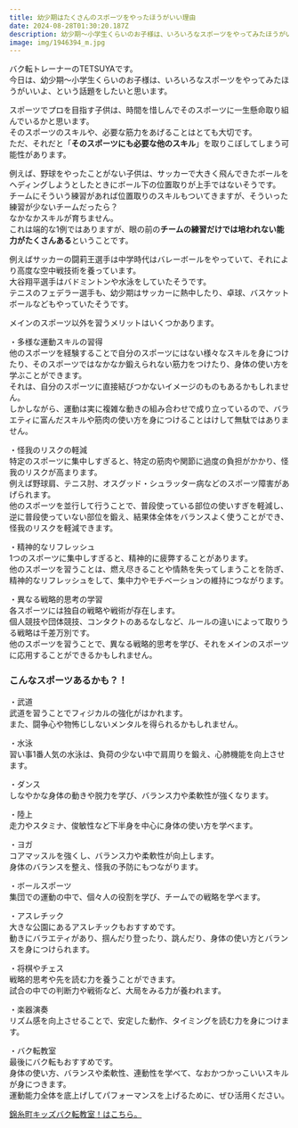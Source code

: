 ```yaml
---
title: 幼少期はたくさんのスポーツをやったほうがいい理由
date: 2024-08-28T01:30:20.187Z
description: 幼少期〜小学生くらいのお子様は、いろいろなスポーツをやってみたほうがいいよ、という話題をしたいと思います。
image: img/1946394_m.jpg
---
```

バク転トレーナーのTETSUYAです。\
今日は、幼少期〜小学生くらいのお子様は、いろいろなスポーツをやってみたほうがいいよ、という話題をしたいと思います。

スポーツでプロを目指す子供は、時間を惜しんでそのスポーツに一生懸命取り組んでいるかと思います。\
そのスポーツのスキルや、必要な筋力をあげることはとても大切です。\
ただ、それだと「**そのスポーツにも必要な他のスキル**」を取りこぼしてしまう可能性があります。

例えば、野球をやったことがない子供は、サッカーで大きく飛んできたボールをヘディングしようとしたときにボール下の位置取りが上手ではないそうです。\
チームにそういう練習があれば位置取りのスキルもついてきますが、そういった練習が少ないチームだったら？\
なかなかスキルが育ちません。\
これは端的な1例ではありますが、眼の前の**チームの練習だけでは培われない能力がたくさんある**ということです。

例えばサッカーの闘莉王選手は中学時代はバレーボールをやっていて、それにより高度な空中戦技術を養っています。\
大谷翔平選手はバドミントンや水泳をしていたそうです。\
テニスのフェデラー選手も、幼少期はサッカーに熱中したり、卓球、バスケットボールなどもやっていたそうです。

メインのスポーツ以外を習うメリットはいくつかあります。

・多様な運動スキルの習得\
他のスポーツを経験することで自分のスポーツにはない様々なスキルを身につけたり、そのスポーツではなかなか鍛えられない筋力をつけたり、身体の使い方を学ぶことができます。\
それは、自分のスポーツに直接結びつかないイメージのものもあるかもしれません。\
しかしながら、運動は実に複雑な動きの組み合わせで成り立っているので、バラエティに富んだスキルや筋肉の使い方を身につけることはけして無駄ではありません。

・怪我のリスクの軽減\
特定のスポーツに集中しすぎると、特定の筋肉や関節に過度の負担がかかり、怪我のリスクが高まります。\
例えば野球肩、テニス肘、オスグッド・シュラッター病などのスポーツ障害があげられます。\
他のスポーツを並行して行うことで、普段使っている部位の使いすぎを軽減し、逆に普段使っていない部位を鍛え、結果体全体をバランスよく使うことができ、怪我のリスクを軽減できます。

・精神的なリフレッシュ\
1つのスポーツに集中しすぎると、精神的に疲弊することがあります。\
他のスポーツを習うことは、燃え尽きることや情熱を失ってしまうことを防ぎ、精神的なリフレッシュをして、集中力やモチベーションの維持につながります。

・異なる戦略的思考の学習\
各スポーツには独自の戦略や戦術が存在します。\
個人競技や団体競技、コンタクトのあるなしなど、ルールの違いによって取りうる戦略は千差万別です。\
他のスポーツを習うことで、異なる戦略的思考を学び、それをメインのスポーツに応用することができるかもしれません。

### こんなスポーツあるかも？！

・武道\
武道を習うことでフィジカルの強化がはかれます。\
また、闘争心や物怖じしないメンタルを得られるかもしれません。

・水泳\
習い事1番人気の水泳は、負荷の少ない中で肩周りを鍛え、心肺機能を向上させます。

・ダンス\
しなやかな身体の動きや脱力を学び、バランス力や柔軟性が強くなります。

・陸上\
走力やスタミナ、俊敏性など下半身を中心に身体の使い方を学べます。

・ヨガ\
コアマッスルを強くし、バランス力や柔軟性が向上します。\
身体のバランスを整え、怪我の予防にもつながります。

・ボールスポーツ\
集団での運動の中で、個々人の役割を学び、チームでの戦略を学べます。

・アスレチック\
大きな公園にあるアスレチックもおすすめです。\
動きにバラエティがあり、掴んだり登ったり、跳んだり、身体の使い方とバランスを身につけられます。

・将棋やチェス\
戦略的思考や先を読む力を養うことができます。\
試合の中での判断力や戦術など、大局をみる力が養われます。

・楽器演奏\
リズム感を向上させることで、安定した動作、タイミングを読む力を身につけます。

・バク転教室\
最後にバク転もおすすめです。\
身体の使い方、バランスや柔軟性、連動性を学べて、なおかつかっこいいスキルが身につきます。\
運動能力全体を底上げしてパフォーマンスを上げるために、ぜひ活用ください。

[錦糸町キッズバク転教室！はこちら。](https://kinshicho.back-ten.com/)